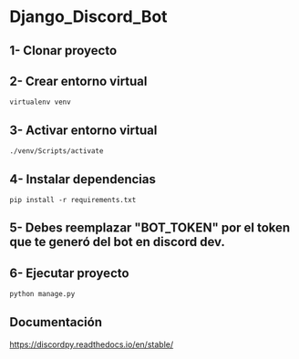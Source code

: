 # Django_Discord_Bot

## 1- Clonar proyecto

## 2- Crear entorno virtual

```shell
virtualenv venv
```

## 3- Activar entorno virtual

```shell
./venv/Scripts/activate
```

## 4- Instalar dependencias

```shell
pip install -r requirements.txt
```

## 5- Debes reemplazar "BOT_TOKEN" por el token que te generó del bot en discord dev.

## 6- Ejecutar proyecto

```bash
python manage.py
```


## Documentación
https://discordpy.readthedocs.io/en/stable/
